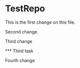# TestRepo

This is the first change on this file.

Second change.

Third change

*** Third task

Fourth change